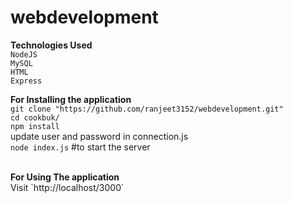 # webdevelopment
<b>Technologies Used</br></b>
`NodeJS`</br>
`MySQL`</br>
`HTML`</br>
`Express`</br>

<b>For Installing the application</br></b>
`git clone "https://github.com/ranjeet3152/webdevelopment.git"`</br>
`cd cookbuk/`</br>
`npm install`</br>
 update user and password in connection.js</br>
`node index.js` #to start the server</br>

</br>
<b>For Using The application</br></b>
  Visit `http://localhost/3000`</br>
</br>
